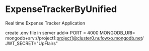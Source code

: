 # ExpenseTrackerByUnified
Real time Expense Tracker Application 


create .env file in server
add=>
PORT = 4000
MONGODB_URI= mongodb+srv://project1:project1@cluster0.nufowxo.mongodb.net/
JWT_SECRET="UpFlairs"